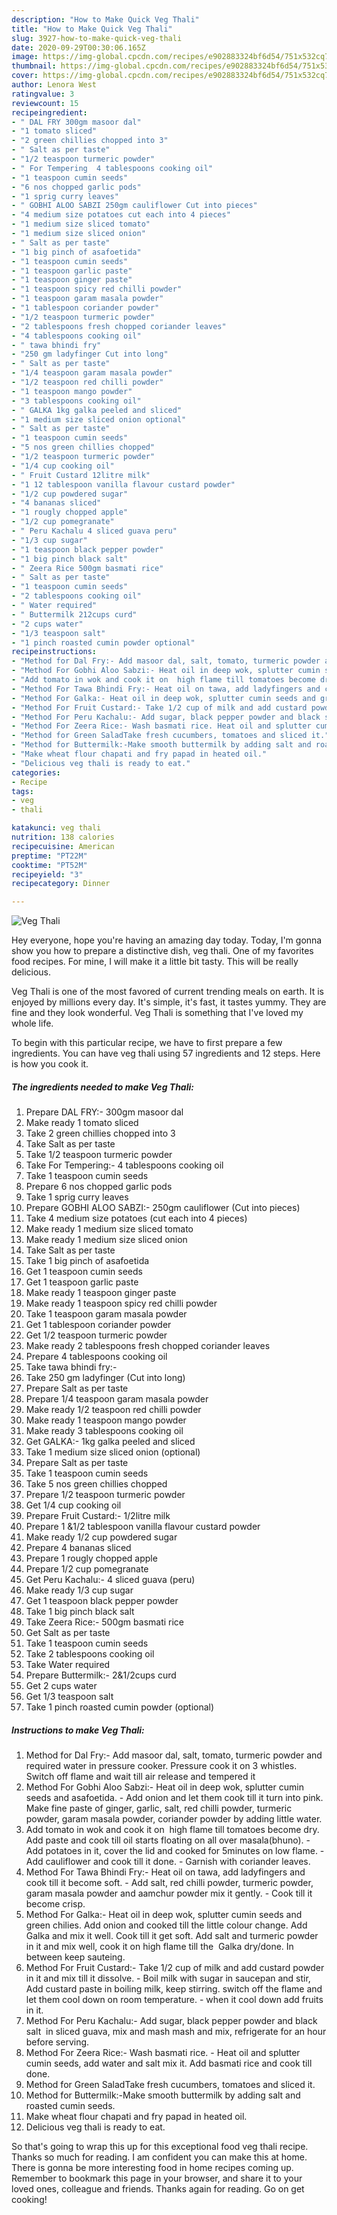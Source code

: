 ```yaml
---
description: "How to Make Quick Veg Thali"
title: "How to Make Quick Veg Thali"
slug: 3927-how-to-make-quick-veg-thali
date: 2020-09-29T00:30:06.165Z
image: https://img-global.cpcdn.com/recipes/e902883324bf6d54/751x532cq70/veg-thali-recipe-main-photo.jpg
thumbnail: https://img-global.cpcdn.com/recipes/e902883324bf6d54/751x532cq70/veg-thali-recipe-main-photo.jpg
cover: https://img-global.cpcdn.com/recipes/e902883324bf6d54/751x532cq70/veg-thali-recipe-main-photo.jpg
author: Lenora West
ratingvalue: 3
reviewcount: 15
recipeingredient:
- " DAL FRY 300gm masoor dal"
- "1 tomato sliced"
- "2 green chillies chopped into 3"
- " Salt as per taste"
- "1/2 teaspoon turmeric powder"
- " For Tempering  4 tablespoons cooking oil"
- "1 teaspoon cumin seeds"
- "6 nos chopped garlic pods"
- "1 sprig curry leaves"
- " GOBHI ALOO SABZI 250gm cauliflower Cut into pieces"
- "4 medium size potatoes cut each into 4 pieces"
- "1 medium size sliced tomato"
- "1 medium size sliced onion"
- " Salt as per taste"
- "1 big pinch of asafoetida"
- "1 teaspoon cumin seeds"
- "1 teaspoon garlic paste"
- "1 teaspoon ginger paste"
- "1 teaspoon spicy red chilli powder"
- "1 teaspoon garam masala powder"
- "1 tablespoon coriander powder"
- "1/2 teaspoon turmeric powder"
- "2 tablespoons fresh chopped coriander leaves"
- "4 tablespoons cooking oil"
- " tawa bhindi fry"
- "250 gm ladyfinger Cut into long"
- " Salt as per taste"
- "1/4 teaspoon garam masala powder"
- "1/2 teaspoon red chilli powder"
- "1 teaspoon mango powder"
- "3 tablespoons cooking oil"
- " GALKA 1kg galka peeled and sliced"
- "1 medium size sliced onion optional"
- " Salt as per taste"
- "1 teaspoon cumin seeds"
- "5 nos green chillies chopped"
- "1/2 teaspoon turmeric powder"
- "1/4 cup cooking oil"
- " Fruit Custard 12litre milk"
- "1 12 tablespoon vanilla flavour custard powder"
- "1/2 cup powdered sugar"
- "4 bananas sliced"
- "1 rougly chopped apple"
- "1/2 cup pomegranate"
- " Peru Kachalu 4 sliced guava peru"
- "1/3 cup sugar"
- "1 teaspoon black pepper powder"
- "1 big pinch black salt"
- " Zeera Rice 500gm basmati rice"
- " Salt as per taste"
- "1 teaspoon cumin seeds"
- "2 tablespoons cooking oil"
- " Water required"
- " Buttermilk 212cups curd"
- "2 cups water"
- "1/3 teaspoon salt"
- "1 pinch roasted cumin powder optional"
recipeinstructions:
- "Method for Dal Fry:- Add masoor dal, salt, tomato, turmeric powder and required water in pressure cooker. Pressure cook it on 3 whistles. Switch off flame and wait till air release and tempered it"
- "Method For Gobhi Aloo Sabzi:- Heat oil in deep wok, splutter cumin seeds and asafoetida. Add onion and let them cook till it turn into pink. Make fine paste of ginger, garlic, salt, red chilli powder, turmeric powder, garam masala powder, coriander powder by adding little water."
- "Add tomato in wok and cook it on  high flame till tomatoes become dry. Add paste and cook till oil starts floating on all over masala(bhuno). Add potatoes in it, cover the lid and cooked for 5minutes on low flame. Add cauliflower and cook till it done. Garnish with coriander leaves."
- "Method For Tawa Bhindi Fry:- Heat oil on tawa, add ladyfingers and cook till it become soft. Add salt, red chilli powder, turmeric powder, garam masala powder and aamchur powder mix it gently. Cook till it become crisp."
- "Method For Galka:- Heat oil in deep wok, splutter cumin seeds and green chilies. Add onion and cooked till the little colour change. Add Galka and mix it well. Cook till it get soft. Add salt and turmeric powder in it and mix well, cook it on high flame till the  Galka dry/done. In between keep sauteing."
- "Method For Fruit Custard:- Take 1/2 cup of milk and add custard powder in it and mix till it dissolve. Boil milk with sugar in saucepan and stir, Add custard paste in boiling milk, keep stirring. switch off the flame and let them cool down on room temperature. when it cool down add fruits in it."
- "Method For Peru Kachalu:- Add sugar, black pepper powder and black salt  in sliced guava, mix and mash mash and mix, refrigerate for an hour before serving."
- "Method For Zeera Rice:- Wash basmati rice. Heat oil and splutter cumin seeds, add water and salt mix it. Add basmati rice and cook till done."
- "Method for Green SaladTake fresh cucumbers, tomatoes and sliced it."
- "Method for Buttermilk:-Make smooth buttermilk by adding salt and roasted cumin seeds."
- "Make wheat flour chapati and fry papad in heated oil."
- "Delicious veg thali is ready to eat."
categories:
- Recipe
tags:
- veg
- thali

katakunci: veg thali 
nutrition: 138 calories
recipecuisine: American
preptime: "PT22M"
cooktime: "PT52M"
recipeyield: "3"
recipecategory: Dinner

---
```



![Veg Thali](https://img-global.cpcdn.com/recipes/e902883324bf6d54/751x532cq70/veg-thali-recipe-main-photo.jpg)

Hey everyone, hope you're having an amazing day today. Today, I'm gonna show you how to prepare a distinctive dish, veg thali. One of my favorites food recipes. For mine, I will make it a little bit tasty. This will be really delicious.

Veg Thali is one of the most favored of current trending meals on earth. It is enjoyed by millions every day. It's simple, it's fast, it tastes yummy. They are fine and they look wonderful. Veg Thali is something that I've loved my whole life.




To begin with this particular recipe, we have to first prepare a few ingredients. You can have veg thali using 57 ingredients and 12 steps. Here is how you cook it.

<!--inarticleads1-->

##### The ingredients needed to make Veg Thali:

1. Prepare  DAL FRY:- 300gm masoor dal
1. Make ready 1 tomato sliced
1. Take 2 green chillies chopped into 3
1. Take  Salt as per taste
1. Take 1/2 teaspoon turmeric powder
1. Take  For Tempering:-  4 tablespoons cooking oil
1. Take 1 teaspoon cumin seeds
1. Prepare 6 nos chopped garlic pods
1. Take 1 sprig curry leaves
1. Prepare  GOBHI ALOO SABZI:- 250gm cauliflower (Cut into pieces)
1. Take 4 medium size potatoes (cut each into 4 pieces)
1. Make ready 1 medium size sliced tomato
1. Make ready 1 medium size sliced onion
1. Take  Salt as per taste
1. Take 1 big pinch of asafoetida
1. Get 1 teaspoon cumin seeds
1. Get 1 teaspoon garlic paste
1. Make ready 1 teaspoon ginger paste
1. Make ready 1 teaspoon spicy red chilli powder
1. Take 1 teaspoon garam masala powder
1. Get 1 tablespoon coriander powder
1. Get 1/2 teaspoon turmeric powder
1. Make ready 2 tablespoons fresh chopped coriander leaves
1. Prepare 4 tablespoons cooking oil
1. Take  tawa bhindi fry:-
1. Take 250 gm ladyfinger (Cut into long)
1. Prepare  Salt as per taste
1. Prepare 1/4 teaspoon garam masala powder
1. Make ready 1/2 teaspoon red chilli powder
1. Make ready 1 teaspoon mango powder
1. Make ready 3 tablespoons cooking oil
1. Get  GALKA:- 1kg galka peeled and sliced
1. Take 1 medium size sliced onion (optional)
1. Prepare  Salt as per taste
1. Take 1 teaspoon cumin seeds
1. Take 5 nos green chillies chopped
1. Prepare 1/2 teaspoon turmeric powder
1. Get 1/4 cup cooking oil
1. Prepare  Fruit Custard:- 1/2litre milk
1. Prepare 1 &amp;1/2 tablespoon vanilla flavour custard powder
1. Make ready 1/2 cup powdered sugar
1. Prepare 4 bananas sliced
1. Prepare 1 rougly chopped apple
1. Prepare 1/2 cup pomegranate
1. Get  Peru Kachalu:- 4 sliced guava (peru)
1. Make ready 1/3 cup sugar
1. Get 1 teaspoon black pepper powder
1. Take 1 big pinch black salt
1. Take  Zeera Rice:- 500gm basmati rice
1. Get  Salt as per taste
1. Take 1 teaspoon cumin seeds
1. Take 2 tablespoons cooking oil
1. Take  Water required
1. Prepare  Buttermilk:- 2&amp;1/2cups curd
1. Get 2 cups water
1. Get 1/3 teaspoon salt
1. Take 1 pinch roasted cumin powder (optional)




<!--inarticleads2-->

##### Instructions to make Veg Thali:

1. Method for Dal Fry:- Add masoor dal, salt, tomato, turmeric powder and required water in pressure cooker. Pressure cook it on 3 whistles. Switch off flame and wait till air release and tempered it
1. Method For Gobhi Aloo Sabzi:- Heat oil in deep wok, splutter cumin seeds and asafoetida. - Add onion and let them cook till it turn into pink. Make fine paste of ginger, garlic, salt, red chilli powder, turmeric powder, garam masala powder, coriander powder by adding little water.
1. Add tomato in wok and cook it on  high flame till tomatoes become dry. Add paste and cook till oil starts floating on all over masala(bhuno). - Add potatoes in it, cover the lid and cooked for 5minutes on low flame. - Add cauliflower and cook till it done. - Garnish with coriander leaves.
1. Method For Tawa Bhindi Fry:- Heat oil on tawa, add ladyfingers and cook till it become soft. - Add salt, red chilli powder, turmeric powder, garam masala powder and aamchur powder mix it gently. - Cook till it become crisp.
1. Method For Galka:- Heat oil in deep wok, splutter cumin seeds and green chilies. Add onion and cooked till the little colour change. Add Galka and mix it well. Cook till it get soft. Add salt and turmeric powder in it and mix well, cook it on high flame till the  Galka dry/done. In between keep sauteing.
1. Method For Fruit Custard:- Take 1/2 cup of milk and add custard powder in it and mix till it dissolve. - Boil milk with sugar in saucepan and stir, Add custard paste in boiling milk, keep stirring. switch off the flame and let them cool down on room temperature. - when it cool down add fruits in it.
1. Method For Peru Kachalu:- Add sugar, black pepper powder and black salt  in sliced guava, mix and mash mash and mix, refrigerate for an hour before serving.
1. Method For Zeera Rice:- Wash basmati rice. - Heat oil and splutter cumin seeds, add water and salt mix it. Add basmati rice and cook till done.
1. Method for Green SaladTake fresh cucumbers, tomatoes and sliced it.
1. Method for Buttermilk:-Make smooth buttermilk by adding salt and roasted cumin seeds.
1. Make wheat flour chapati and fry papad in heated oil.
1. Delicious veg thali is ready to eat.




So that's going to wrap this up for this exceptional food veg thali recipe. Thanks so much for reading. I am confident you can make this at home. There is gonna be more interesting food in home recipes coming up. Remember to bookmark this page in your browser, and share it to your loved ones, colleague and friends. Thanks again for reading. Go on get cooking!
